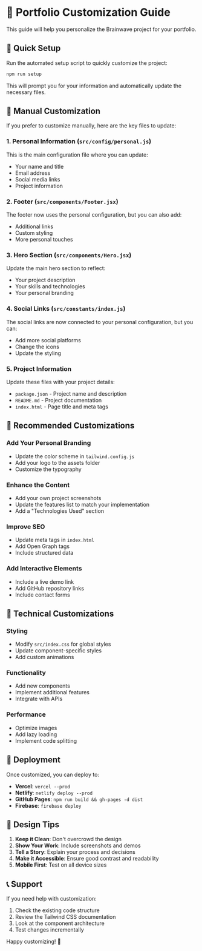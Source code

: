 # 🎨 Portfolio Customization Guide

This guide will help you personalize the Brainwave project for your portfolio.

## 🚀 Quick Setup

Run the automated setup script to quickly customize the project:

```bash
npm run setup
```

This will prompt you for your information and automatically update the necessary files.

## 📝 Manual Customization

If you prefer to customize manually, here are the key files to update:

### 1. Personal Information (`src/config/personal.js`)

This is the main configuration file where you can update:
- Your name and title
- Email address
- Social media links
- Project information

### 2. Footer (`src/components/Footer.jsx`)

The footer now uses the personal configuration, but you can also add:
- Additional links
- Custom styling
- More personal touches

### 3. Hero Section (`src/components/Hero.jsx`)

Update the main hero section to reflect:
- Your project description
- Your skills and technologies
- Your personal branding

### 4. Social Links (`src/constants/index.js`)

The social links are now connected to your personal configuration, but you can:
- Add more social platforms
- Change the icons
- Update the styling

### 5. Project Information

Update these files with your project details:
- `package.json` - Project name and description
- `README.md` - Project documentation
- `index.html` - Page title and meta tags

## 🎯 Recommended Customizations

### Add Your Personal Branding
- Update the color scheme in `tailwind.config.js`
- Add your logo to the assets folder
- Customize the typography

### Enhance the Content
- Add your own project screenshots
- Update the features list to match your implementation
- Add a "Technologies Used" section

### Improve SEO
- Update meta tags in `index.html`
- Add Open Graph tags
- Include structured data

### Add Interactive Elements
- Include a live demo link
- Add GitHub repository links
- Include contact forms

## 🔧 Technical Customizations

### Styling
- Modify `src/index.css` for global styles
- Update component-specific styles
- Add custom animations

### Functionality
- Add new components
- Implement additional features
- Integrate with APIs

### Performance
- Optimize images
- Add lazy loading
- Implement code splitting

## 📱 Deployment

Once customized, you can deploy to:
- **Vercel**: `vercel --prod`
- **Netlify**: `netlify deploy --prod`
- **GitHub Pages**: `npm run build && gh-pages -d dist`
- **Firebase**: `firebase deploy`

## 🎨 Design Tips

1. **Keep it Clean**: Don't overcrowd the design
2. **Show Your Work**: Include screenshots and demos
3. **Tell a Story**: Explain your process and decisions
4. **Make it Accessible**: Ensure good contrast and readability
5. **Mobile First**: Test on all device sizes

## 📞 Support

If you need help with customization:
1. Check the existing code structure
2. Review the Tailwind CSS documentation
3. Look at the component architecture
4. Test changes incrementally

Happy customizing! 🚀 